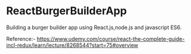 # ReactBurgerBuilderApp
Building a burger builder app using React.js,node.js and javascript ES6.

Reference:- https://www.udemy.com/course/react-the-complete-guide-incl-redux/learn/lecture/8268544?start=75#overview
